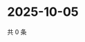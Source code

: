 # 2025-10-05

共 0 条

<!-- BEGIN ZHIHUQUESTIONS -->
<!-- 最后更新时间 Sun Oct 05 2025 10:26:37 GMT+0800 (China Standard Time) -->

<!-- END ZHIHUQUESTIONS -->
